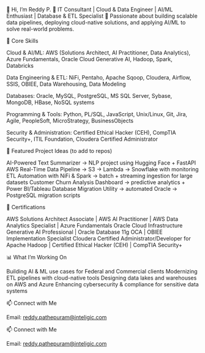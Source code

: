 👋 Hi, I’m Reddy P.
🚀 IT Consultant | Cloud & Data Engineer | AI/ML Enthusiast | Database & ETL Specialist
🎯 Passionate about building scalable data pipelines, deploying cloud-native solutions, and applying AI/ML to solve real-world problems.

🔧 Core Skills

Cloud & AI/ML: AWS (Solutions Architect, AI Practitioner, Data Analytics), Azure Fundamentals, Oracle Cloud Generative AI, Hadoop, Spark, Databricks

Data Engineering & ETL: NiFi, Pentaho, Apache Sqoop, Cloudera, Airflow, SSIS, OBIEE, Data Warehousing, Data Modeling

Databases: Oracle, MySQL, PostgreSQL, MS SQL Server, Sybase, MongoDB, HBase, NoSQL systems

Programming & Tools: Python, PL/SQL, JavaScript, Unix/Linux, Git, Jira, Agile, PeopleSoft, MicroStrategy, BusinessObjects

Security & Administration: Certified Ethical Hacker (CEH), CompTIA Security+, ITIL Foundation, Cloudera Certified Administrator

📂 Featured Project Ideas (to add to repos)

AI-Powered Text Summarizer → NLP project using Hugging Face + FastAPI
AWS Real-Time Data Pipeline → S3 → Lambda → Snowflake with monitoring
ETL Automation with NiFi & Spark → batch + streaming ingestion for large datasets
Customer Churn Analysis Dashboard → predictive analytics + Power BI/Tableau
Database Migration Utility → automated Oracle → PostgreSQL migration scripts

📜 Certifications

AWS Solutions Architect Associate | AWS AI Practitioner | AWS Data Analytics Specialist | Azure Fundamentals
Oracle Cloud Infrastructure Generative AI Professional | Oracle Database 11g OCA | OBIEE Implementation Specialist
Cloudera Certified Administrator/Developer for Apache Hadoop | Certified Ethical Hacker (CEH) | CompTIA Security+

📊 What I’m Working On

Building AI & ML use cases for Federal and Commercial clients
Modernizing ETL pipelines with cloud-native tools
Designing data lakes and warehouses on AWS and Azure
Enhancing cybersecurity & compliance for sensitive data systems

📫 Connect with Me

Email: reddy.pathepuram@inteligic.com

📫 Connect with Me

Email: reddy.pathepuram@inteligic.com
